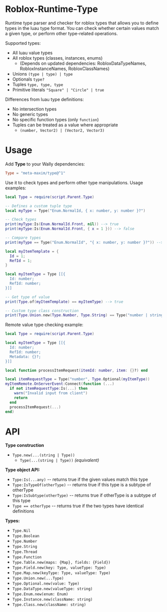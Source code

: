 # Roblox-Runtime-Type
Runtime type parser and checker for roblox types that allows you to define types in the luau type format. You can check whether certain values match a given type, or perform other type-related operations.

Supported types:
  - All luau value types
  - All roblox types (classes, instances, enums) 
    - (Depends on updated dependencies: RobloxDataTypeNames, RobloxInstanceNames, RobloxClassNames)
  - Unions `(type | type) | type`
  - Optionals `type?`
  - Tuples `type, type, type`
  - Primitive literals `"Square" | "Circle" | true`

Differences from luau type definitions:
  - No intersection types
  - No generic types
  - No specific function types (only `function`)
  - Tuples can be treated as a value where appropriate
    - `(number, Vector2) | (Vector2, Vector3)`

# Usage

Add **Type** to your Wally dependencies:
```toml
Type = "meta-maxim/type@^1"
```

Use it to check types and perform other type manipulations. Usage examples:
```lua
local Type = require(script.Parent.Type)

-- Defines a custom tuple type
local myType = Type("Enum.NormalId, { x: number, y: number }?")

-- Check types
print(myType:Is(Enum.NormalId.Front, nil)) --> true
print(myType:Is(Enum.NormalId.Front, { x = 1 })) --> false

-- Compare types
print(myType == Type("Enum.NormalId", "{ x: number, y: number }?")) --> true

local myItemTemplate = {
  Id = 1;
  RefId = 1;
}

local myItemType = Type [[{
  Id: number;
  RefId: number;
}]]

-- Get type of value
print(Type.of(myItemTemplate) == myItemType) --> true

-- Custom type class construction
print(Type.Union.new(Type.Number, Type.String) == Type("number | string")) --> true
```

Remote value type checking example:
```lua
local Type = require(script.Parent.Type)

local myItemType = Type [[{
  Id: number;
  RefId: number;
  Metadata: {}?;
}]]

local function processItemRequest(itemId: number, item: {}?) end

local itemRequestType = Type("number", Type.Optional(myItemType))
myItemRemote.OnServerEvent:Connect(function (...)
  if not itemRequestType:Is(...) then
    warn("Invalid input from client")
    return
  end
  processItemRequest(...)
end)
```

# API
**Type construction**
  - `Type.new(...(string | Type))`
    - `Type(...(string | Type))` *(equivalent)*

**Type object API:**
  - `Type:Is(...any)` -- returns true if the given values match this type
  - `Type:IsTypeOf(otherType)` -- returns true if this type is a subtype of otherType
  - `Type:IsSubtype(otherType)` -- returns true if otherType is a subtype of this type
  - `Type == otherType` -- returns true if the two types have identical definitions

**Types:**
  - `Type.Nil`
  - `Type.Boolean`
  - `Type.Number`
  - `Type.String`
  - `Type.Thread`
  - `Type.Function`
  - `Type.Table.new(maps: {Map}, fields: {Field})`
  - `Type.Field.new(key: Type, valueType: Type)`
  - `Type.Map.new(keyType: Type, valueType: Type)`
  - `Type.Union.new(...Type)`
  - `Type.Optional.new(value: Type)`
  - `Type.DataType.new(valueType: string)`
  - `Type.Enum.new(enum: Enum)`
  - `Type.Instance.new(className: string)`
  - `Type.Class.new(className: string)`
